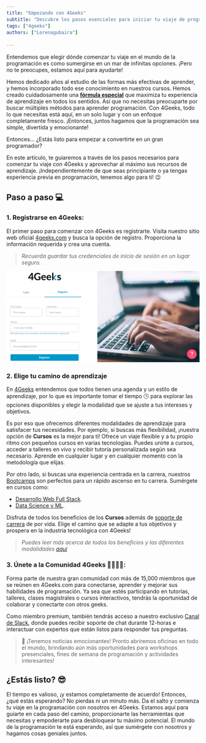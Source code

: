 ```yaml
---
title: "Empezando con 4Geeks"
subtitle: "Descubre los pasos esenciales para iniciar tu viaje de programación con 4Geeks. Ya seas principiante o tengas experiencia previa, contamos con recursos personalizados para satisfacer tus necesidades."
tags: ["4geeks"]
authors: ["Lorenagubaira"]

---
```


Entendemos que elegir dónde comenzar tu viaje en el mundo de la programación es como sumergirse en un mar de infinitas opciones. ¡Pero no te preocupes, estamos aquí para ayudarte!

Hemos dedicado años al estudio de las formas más efectivas de aprender, y hemos incorporado todo ese conocimiento en nuestros cursos. Hemos creado cuidadosamente una **[fórmula especial](https://4geeks.com/es/mastering-technical-knowledge)** que maximiza tu experiencia de aprendizaje en todos los sentidos. Así que no necesitas preocuparte por buscar múltiples métodos para aprender programación. Con 4Geeks, todo lo que necesitas está aquí, en un solo lugar y con un enfoque completamente fresco. ¡Entonces, juntos hagamos que la programación sea simple, divertida y emocionante!

Entonces... ¿Estás listo para empezar a convertirte en un gran programador?

En este artículo, te guiaremos a través de los pasos necesarios para comenzar tu viaje con 4Geeks y aprovechar al máximo sus recursos de aprendizaje. ¡Independientemente de que seas principiante o ya tengas experiencia previa en programación, tenemos algo para ti! 😉

## Paso a paso 💻

### 1. Registrarse en 4Geeks:

El primer paso para comenzar con 4Geeks es registrarte. Visita nuestro sitio web oficial [4geeks.com](https://4geeks.com/es/login?tab=register) y busca la opción de registro. Proporciona la información requerida y crea una cuenta.

> *Recuerda guardar tus credenciales de inicio de sesión en un lugar seguro.*

![sign-in](../images/sign-in.png)

### 2. Elige tu camino de aprendizaje

En [4Geeks](https://4geeks.com/es/sobre-nosotros) entendemos que todos tienen una agenda y un estilo de aprendizaje, por lo que es importante tomar el tiempo 🕓 para explorar las opciones disponibles y elegir la modalidad que se ajuste a tus intereses y objetivos.

Es por eso que ofrecemos diferentes modalidades de aprendizaje para satisfacer tus necesidades. Por ejemplo, si buscas más flexibilidad, ¡nuestra opción de **Cursos** es la mejor para ti! Ofrece un viaje flexible y a tu propio ritmo con pequeños cursos en varias tecnologías. Puedes unirte a cursos, acceder a talleres en vivo y recibir tutoría personalizada según sea necesario. Aprende en cualquier lugar y en cualquier momento con la metodología que elijas. 

Por otro lado, si buscas una experiencia centrada en la carrera, nuestros [Bootcamps](https://4geeksacademy.com/es/inicio?lang=es) son perfectos para un rápido ascenso en tu carrera. Sumérgete en cursos como:

- [Desarrollo Web Full Stack](https://4geeksacademy.com/es/coding-bootcamps/desarrollador-full-stack?lang=es).
- [Data Science y ML](https://4geeksacademy.com/es/coding-bootcamps/curso-inteligencia-artificial?lang=es).

Disfruta de todos los beneficios de los **Cursos** además de [soporte de carrera](https://4geeks.com/es/sobre-nosotros) de por vida. Elige el camino que se adapte a tus objetivos y prospera en la industria tecnológica con 4Geeks!

> *Puedes leer más acerca de todos los beneficios y las diferentes modalidades [aquí](https://4geeks.com/es/docs/knowledge-base-4geeks/aprendiendo-con-4geeks)*

### 3. Únete a la Comunidad 4Geeks 👨‍👩‍👦‍👦:

Forma parte de nuestra gran comunidad con más de 15,000 miembros que se reúnen en 4Geeks.com para conectarse, aprender y mejorar sus habilidades de programación. Ya sea que estés participando en tutorías, talleres, clases magistrales o cursos interactivos, tendrás la oportunidad de colaborar y conectarte con otros geeks.

Como miembro premium, también tendrás acceso a nuestro exclusivo [Canal de Slack](https://4geeksacademy.slack.com/), donde puedes recibir soporte de chat durante 12-horas e interactuar con expertos que están listos para responder tus preguntas.

> 👀 ¡Tenemos noticias emocionantes! Pronto abriremos oficinas en todo el mundo, brindando aún más oportunidades para workshops presenciales, fines de semana de programación y actividades interesantes!

## ¿Estás listo? 😎 

El tiempo es valioso, ¡y estamos completamente de acuerdo! Entonces, ¿qué estás esperando? No pierdas ni un minuto más. Da el salto y comienza tu viaje en la programación con nosotros en 4Geeks. Estamos aquí para guiarte en cada paso del camino, proporcionarte las herramientas que necesitas y empoderarte para desbloquear tu máximo potencial. El mundo de la programación te está esperando, así que sumérgete con nosotros y hagamos cosas geniales juntos.
